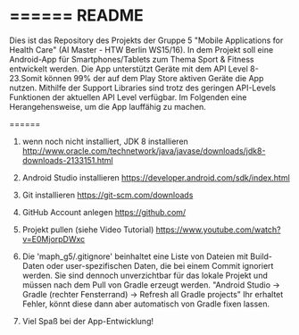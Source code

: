 ======
README
======

Dies ist das Repository des Projekts der Gruppe 5 "Mobile Applications 
for Health Care" (AI Master - HTW Berlin WS15/16). In dem Projekt soll 
eine Android-App für Smartphones/Tablets zum Thema Sport & Fitness 
entwickelt werden. 
Die App unterstützt Geräte mit dem API Level 8-23.Somit können 99% der auf dem 
Play Store aktiven Geräte die App nutzen. Mithilfe der Support Libraries 
sind trotz des geringen API-Levels Funktionen der aktuellen API Level verfügbar.
Im Folgenden eine Herangehensweise, um die App lauffähig zu machen.

======

1. wenn noch nicht installiert, JDK 8 installieren 
http://www.oracle.com/technetwork/java/javase/downloads/jdk8-downloads-2133151.html

2. Android Studio installieren
https://developer.android.com/sdk/index.html

3. Git installieren
https://git-scm.com/downloads

4. GitHub Account anlegen
https://github.com/

5. Projekt pullen (siehe Video Tutorial)
https://www.youtube.com/watch?v=E0MjorpDWxc

6. Die 'maph_g5/.gitignore' beinhaltet eine Liste von Dateien mit
   Build-Daten oder user-spezifischen Daten, die bei einem Commit ignoriert werden.
   Sie sind dennoch unverzichtbar für das lokale Projekt und müssen nach dem Pull
   von Gradle erzeugt werden. 
   "Android Studio -> Gradle (rechter Fensterrand) -> Refresh all Gradle projects"
   Ihr erhaltet Fehler, könnt diese dann aber automatisch von Gradle fixen lassen.

7. Viel Spaß bei der App-Entwicklung!
